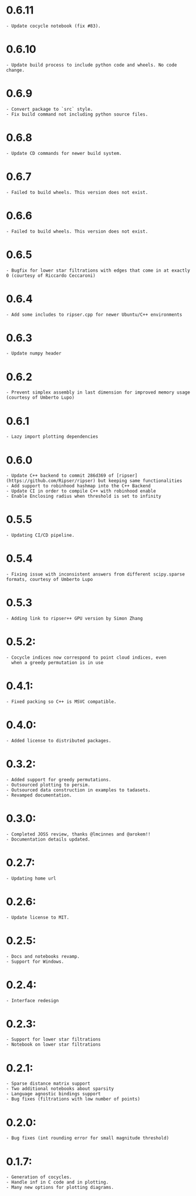 # 0.6.11

    - Update cocycle notebook (fix #83).

# 0.6.10

    - Update build process to include python code and wheels. No code change.

# 0.6.9

    - Convert package to `src` style.
    - Fix build command not including python source files.

# 0.6.8

    - Update CD commands for newer build system.

# 0.6.7

    - Failed to build wheels. This version does not exist.

# 0.6.6

    - Failed to build wheels. This version does not exist.

# 0.6.5

    - Bugfix for lower star filtrations with edges that come in at exactly 0 (courtesy of Riccardo Ceccaroni)

# 0.6.4

    - Add some includes to ripser.cpp for newer Ubuntu/C++ environments

# 0.6.3

    - Update numpy header

# 0.6.2

    - Prevent simplex assembly in last dimension for improved memory usage (courtesy of Umberto Lupo)

# 0.6.1

    - Lazy import plotting dependencies

# 0.6.0

    - Update C++ backend to commit 286d369 of [ripser](https://github.com/Ripser/ripser) but keeping same functionalities
    - Add support to robinhood hashmap into the C++ Backend
    - Update CI in order to compile C++ with robinhood enable
    - Enable Enclosing radius when threshold is set to infinity

# 0.5.5

    - Updating CI/CD pipeline.

# 0.5.4

    - Fixing issue with inconsistent answers from different scipy.sparse formats, courtesy of Umberto Lupo

# 0.5.3

    - Adding link to ripser++ GPU version by Simon Zhang

# 0.5.2:

    - Cocycle indices now correspond to point cloud indices, even
      when a greedy permutation is in use

# 0.4.1:

    - Fixed packing so C++ is MSVC compatible.

# 0.4.0:

    - Added license to distributed packages.

# 0.3.2:

    - Added support for greedy permutations.
    - Outsourced plotting to persim.
    - Outsourced data construction in examples to tadasets.
    - Revamped documentation.

# 0.3.0:

    - Completed JOSS review, thanks @lmcinnes and @arokem!!
    - Documentation details updated.

# 0.2.7:

    - Updating home url

# 0.2.6:

    - Update license to MIT.

# 0.2.5:

    - Docs and notebooks revamp.
    - Support for Windows.

# 0.2.4:

    - Interface redesign

# 0.2.3:

    - Support for lower star filtrations
    - Notebook on lower star filtrations

# 0.2.1:

    - Sparse distance matrix support
    - Two additional notebooks about sparsity
    - Language agnostic bindings support
    - Bug fixes (filtrations with low number of points)

# 0.2.0:

    - Bug fixes (int rounding error for small magnitude threshold)

# 0.1.7:

    - Generation of cocycles.
    - Handle inf in C code and in plotting.
    - Many new options for plotting diagrams.
